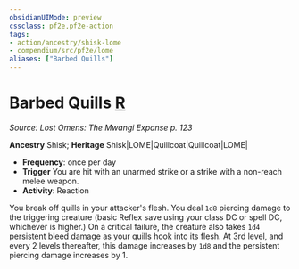 ```yaml
---
obsidianUIMode: preview
cssclass: pf2e,pf2e-action
tags:
- action/ancestry/shisk-lome
- compendium/src/pf2e/lome
aliases: ["Barbed Quills"]
---
```

# Barbed Quills [R](../core-rulebook/chapter-9-playing-the-game.md#Actions "Reaction")
*Source: Lost Omens: The Mwangi Expanse p. 123*  

**Ancestry** Shisk; **Heritage** Shisk|LOME|Quillcoat|Quillcoat|LOME|
- **Frequency**: once per day
- **Trigger** You are hit with an unarmed strike or a strike with a non-reach melee weapon.
- **Activity**: Reaction

You break off quills in your attacker's flesh. You deal `1d8` piercing damage to the triggering creature (basic Reflex save using your class DC or spell DC, whichever is higher.) On a critical failure, the creature also takes `1d4` [persistent bleed damage](../conditions.md#Persistent%20Damage) as your quills hook into its flesh. At 3rd level, and every 2 levels thereafter, this damage increases by `1d8` and the persistent piercing damage increases by 1.